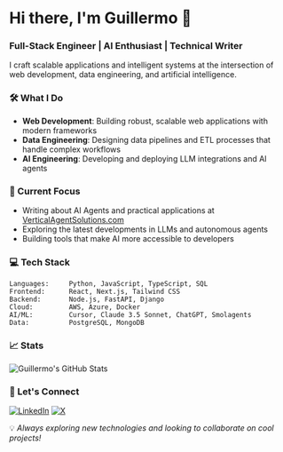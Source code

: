# Hi there, I'm Guillermo 👋

### Full-Stack Engineer | AI Enthusiast | Technical Writer

I craft scalable applications and intelligent systems at the intersection of web development, data engineering, and artificial intelligence.

### 🛠️ What I Do

- **Web Development**: Building robust, scalable web applications with modern frameworks
- **Data Engineering**: Designing data pipelines and ETL processes that handle complex workflows
- **AI Engineering**: Developing and deploying LLM integrations and AI agents

### 🔭 Current Focus

- Writing about AI Agents and practical applications at [VerticalAgentSolutions.com](https://verticalagentsolutions.com/)
- Exploring the latest developments in LLMs and autonomous agents
- Building tools that make AI more accessible to developers

### 💻 Tech Stack

```text
Languages:     Python, JavaScript, TypeScript, SQL
Frontend:      React, Next.js, Tailwind CSS
Backend:       Node.js, FastAPI, Django
Cloud:         AWS, Azure, Docker
AI/ML:         Cursor, Claude 3.5 Sonnet, ChatGPT, Smolagents
Data:          PostgreSQL, MongoDB
```

### 📈 Stats

![Guillermo's GitHub Stats](https://github-readme-stats.vercel.app/api?username=guillearria&show_icons=true&theme=dark)

### 🤝 Let's Connect

[![LinkedIn](https://custom-icon-badges.demolab.com/badge/LinkedIn-0A66C2?logo=linkedin-white&logoColor=fff)](https://www.linkedin.com/in/guillearria/)
[![X](https://img.shields.io/badge/X-%23000000.svg?logo=X&logoColor=white)](https://x.com/guillearria)

💡 *Always exploring new technologies and looking to collaborate on cool projects!*

